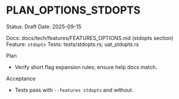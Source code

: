# PLAN_OPTIONS_STDOPTS

Status: Draft
Date: 2025-09-15

Docs: docs/tech/features/FEATURES_OPTIONS.md (stdopts section)
Feature: `stdopts`
Tests: tests/stdopts.rs; uat_stdopts.rs

Plan
- Verify short flag expansion rules; ensure help docs match.

Acceptance
- Tests pass with `--features stdopts` and without.

